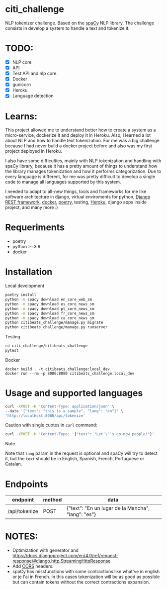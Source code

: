 # citi_challenge
NLP tokenizer challenge. Based on the [spaCy](https://spacy.io) NLP library. The challenge consists in develop a system to handle a text and tokenize it.

# TODO:
- [x] NLP core
- [x] API
- [x] Test API and nlp core.
- [x] Docker
- [x] gunicorn 
- [x] Heroku
- [x] Language detection

# Learns:
This project allowed me to understand better how to create a system as a micro-service, dockerize it and deploy it in Heroku. Also, I learned a lot about NLP and how to handle text tokenization. For me was a big challenge because I had never build a docker project before and also was my first project deployed in Heroku.

I also have some difficulties, mainly with NLP tokenization and handling with spaCy library, because it has a pretty amount of things to understand how the library manages tokenization and how it performs categorization. Due to every language is different, for me was pretty difficult to develop a single code to manage all languages supported by this system.

I needed to adapt to all-new things, tools and frameworks for me like software architecture in django, virtual enviroments for python, [Django REST framework](https://www.django-rest-framework.org), [docker](https://www.docker.com), [poetry](https://python-poetry.org), testing, [Heroku](https://id.heroku.com/login), django apps inside project, and many more :)

# Requeriments

- poetry
- python >=3.9
- docker

# Installation
Local development
```bash
poetry install
python -m spacy download en_core_web_sm
python -m spacy download es_core_news_sm
python -m spacy download pt_core_news_sm
python -m spacy download fr_core_news_sm
python -m spacy download ca_core_news_sm
python citibeats_challenge/manage.py migrate
python citibeats_challenge/manage.py runserver
```
Testing
```bash
cd citi_challenge/citibeats_challenge
pytest
```


Docker
```
docker build . -t citibeats_challenge:local_dev
docker run --rm -p 8080:8080 citibeats_challenge:local_dev
```

# Usage and supported languages
```bash
curl -XPOST -H 'Content-Type: application/json' \
--data '{"text": "this is a sample", "lang": "en"}' \
'http://localhost:8080/api/tokenize'
```
Caution with single cuotes in `curl` command:
```bash
curl -XPOST -H 'Content-Type: '{"text": "Let'\''s go now people!"}'
```
> [!NOTE]
> Note that `lang` param in the request is optional and spaCy will try to detect it, but the `text` should be in English, Spanish, French, Portuguese or Catalan.

# Endpoints
|endpoint|method|data|
|---------|---------|---------|
|/api/tokenize | POST | {"text": "En un lugar de la Mancha", "lang": "es"}|


# NOTES:
- Optimization with generator and https://docs.djangoproject.com/en/4.0/ref/request-response/#django.http.StreamingHttpResponse
- Add [CORS](https://pypi.org/project/django-cors-headers/) headers.
- spaCy has missfunctions with some contractions like what've in english or je l'ai in French. In this cases tokenization will be as good as possible but can contain tokens without the correct contractions expansion.